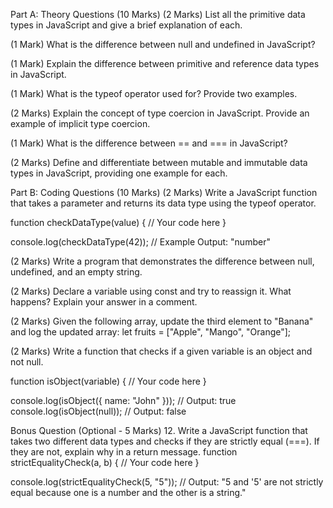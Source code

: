 Part A: Theory Questions (10 Marks)
(2 Marks) List all the primitive data types in JavaScript and give a brief explanation of each.


(1 Mark) What is the difference between null and undefined in JavaScript?


(1 Mark) Explain the difference between primitive and reference data types in JavaScript.


(1 Mark) What is the typeof operator used for? Provide two examples.


(2 Marks) Explain the concept of type coercion in JavaScript. Provide an example of implicit type coercion.


(1 Mark) What is the difference between == and === in JavaScript?


(2 Marks) Define and differentiate between mutable and immutable data types in JavaScript, providing one example for each.


Part B: Coding Questions (10 Marks)
(2 Marks) Write a JavaScript function that takes a parameter and returns its data type using the typeof operator.

 function checkDataType(value) {
    // Your code here
}

console.log(checkDataType(42)); // Example Output: "number"


(2 Marks) Write a program that demonstrates the difference between null, undefined, and an empty string.


(2 Marks) Declare a variable using const and try to reassign it. What happens? Explain your answer in a comment.


(2 Marks) Given the following array, update the third element to "Banana" and log the updated array:
 let fruits = ["Apple", "Mango", "Orange"];


(2 Marks) Write a function that checks if a given variable is an object and not null.

 function isObject(variable) {
    // Your code here
}

console.log(isObject({ name: "John" })); // Output: true
console.log(isObject(null)); // Output: false

Bonus Question (Optional - 5 Marks)
12. Write a JavaScript function that takes two different data types and checks if they are strictly equal (===). If they are not, explain why in a return message.
function strictEqualityCheck(a, b) {
    // Your code here
}

console.log(strictEqualityCheck(5, "5")); // Output: "5 and '5' are not strictly equal because one is a number and the other is a string."

